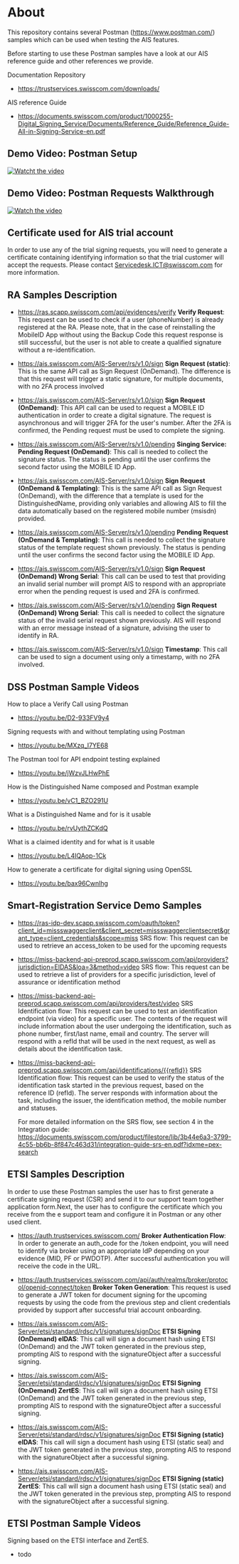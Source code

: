 # About
This repository contains several Postman (https://www.postman.com/) samples which can be used when testing the AIS features.

Before starting to use these Postman samples have a look at our AIS reference guide and other references we provide.

Documentation Repository

* https://trustservices.swisscom.com/downloads/

AIS reference Guide

* https://documents.swisscom.com/product/1000255-Digital_Signing_Service/Documents/Reference_Guide/Reference_Guide-All-in-Signing-Service-en.pdf

## Demo Video: Postman Setup

[![Watcht the video](https://i.imgur.com/2qu2MpM.png)](https://youtu.be/D4vIw98qLCU)

## Demo Video: Postman Requests Walkthrough

[![Watch the video](https://i.imgur.com/XyNjPib.png)](https://www.youtube.com/watch?v=mnR3vLCKoGU&list=PL-d189DRx5crNTWYyPhWvCAIWHvCcQVro&index=15)

## Certificate used for AIS trial account

In order to use any of the trial signing requests, you will need to generate a certificate containing identifying information so that the trial customer will accept the requests. Please contact Servicedesk.ICT@swisscom.com for more information.

## RA Samples Description

* https://ras.scapp.swisscom.com/api/evidences/verify
**Verify Request**: This request can be used to check if a user (phoneNumber) is already registered at the RA. Please note, that in the case of reinstalling the MobileID App without using the Backup Code this request response is still successful, but the user is not able to create a qualified signature without a re-identification.

* https://ais.swisscom.com/AIS-Server/rs/v1.0/sign
**Sign Request (static)**: This is the same API call as Sign Request (OnDemand). The difference is that this request will trigger a static signature, for multiple documents, with no 2FA process involved

* https://ais.swisscom.com/AIS-Server/rs/v1.0/sign
**Sign Request (OnDemand)**: This API call can be used to request a MOBILE ID authentication in order to create a digital signature. The request is asynchronous and will trigger 2FA for the user's number. After the 2FA is confirmed, the Pending request must be used to complete the signing.

* https://ais.swisscom.com/AIS-Server/rs/v1.0/pending
**Singing Service: Pending Request (OnDemand)**: This call is needed to collect the signature status. The status is pending until the user confirms the second factor using the MOBILE ID App. 

* https://ais.swisscom.com/AIS-Server/rs/v1.0/sign
**Sign Request (OnDemand & Templating)**:  This is the same API call as Sign Request (OnDemand), with the difference that a template is used for the DistinguishedName, providing only variables and allowing AIS to fill the data automatically based on the registered mobile number (msisdn) provided.

* https://ais.swisscom.com/AIS-Server/rs/v1.0/pending
**Pending Request (OnDemand & Templating)**: This call is needed to collect the signature status of the template request shown previously. The status is pending until the user confirms the second factor using the MOBILE ID App. 

* https://ais.swisscom.com/AIS-Server/rs/v1.0/sign
**Sign Request (OnDemand) Wrong Serial**: This call can be used to test that providing an invalid serial number will prompt AIS to respond with an appropriate error when the pending request is used and 2FA is confirmed.

* https://ais.swisscom.com/AIS-Server/rs/v1.0/pending
**Sign Request (OnDemand) Wrong Serial**: This call is needed to collect the signature status of the invalid serial request shown previously. AIS will respond with an error message instead of a signature, advising the user to identify in RA.

* https://ais.swisscom.com/AIS-Server/rs/v1.0/sign
**Timestamp**: This call can be used to sign a document using only a timestamp, with no 2FA involved.

 ## DSS Postman Sample Videos
 
 How to place a Verify Call using Postman
 
* https://youtu.be/D2-933FV9y4

Signing requests with and without templating using Postman

* https://youtu.be/MXzq_I7YE68

The Postman tool for API endpoint testing explained

* https://youtu.be/jWzvJLHwPhE

How is the Distinguished Name composed and Postman example

* https://youtu.be/vC1_BZO291U

What is a Distinguished Name and for is it usable
* https://youtu.be/rvUythZCKdQ

What is a claimed identity and for what is it usable

* https://youtu.be/L4IQAop-1Ck

How to generate a certificate for digital signing using OpenSSL

* https://youtu.be/bax96Cwnlhg

## Smart-Registration Service Demo Samples

* https://ras-idp-dev.scapp.swisscom.com/oauth/token?client_id=missswaggerclient&client_secret=missswaggerclientsecret&grant_type=client_credentials&scope=miss
SRS flow: This request can be used to retrieve an access_token to be used for the upcoming requests
  
* https://miss-backend-api-preprod.scapp.swisscom.com/api/providers?jurisdiction=EIDAS&loa=3&method=video
SRS flow: This request can be used to retrieve a list of providers for a specific jurisdiction, level of assurance or identification method
  
* https://miss-backend-api-preprod.scapp.swisscom.com/api/providers/test/video
SRS Identification flow: This request can be used to test an identification endpoint (via video) for a specific user. The contents of the request will include information about the user undergoing the identification, such as phone number, first/last name, email and country. The server will respond with a refId that will be used in the next request, as well as details about the identification task.
  
* https://miss-backend-api-preprod.scapp.swisscom.com/api/identifications/{{refId}}
SRS Identification flow: This request can be used to verify the status of the identification task started in the previous request, based on the reference ID (refId). The server responds with information about the task, including the issuer, the identification method, the mobile number and statuses.
  
  For more detailed information on the SRS flow, see section 4 in the Integration guide:
https://documents.swisscom.com/product/filestore/lib/3b44e6a3-3799-4c55-bb6b-8f847c463d31/integration-guide-srs-en.pdf?idxme=pex-search

## ETSI Samples Description

In order to use these Postman samples the user has to first generate a certificate signing request (CSR) and send it to our support team together application form.Next, the user has to configure the certificate which you receive from the e support team and configure it in Postman or any other used client.

* https://auth.trustservices.swisscom.com/
**Broker Authentication Flow**: In order to generate an auth_code for the /token endpoint, you will need to identify via broker using an appropriate IdP depending on your evidence (MID, PF or PWDOTP). After successful authentication you will receive the code in the URL.

* https://auth.trustservices.swisscom.com/api/auth/realms/broker/protocol/openid-connect/token 
**Broker Token Generation**: This request is used to generate a JWT token for document signing for the upcoming requests by using the code from the previous step and client credentials provided by support after successful trial account onboarding.

* https://ais.swisscom.com/AIS-Server/etsi/standard/rdsc/v1/signatures/signDoc
**ETSI Signing (OnDemand) eIDAS**: This call will sign a document hash using ETSI (OnDemand) and the JWT token generated in the previous step, prompting AIS to respond with the signatureObject after a successful signing.

* https://ais.swisscom.com/AIS-Server/etsi/standard/rdsc/v1/signatures/signDoc
**ETSI Signing (OnDemand) ZertES**: This call will sign a document hash using ETSI (OnDemand) and the JWT token generated in the previous step, prompting AIS to respond with the signatureObject after a successful signing.

* https://ais.swisscom.com/AIS-Server/etsi/standard/rdsc/v1/signatures/signDoc
**ETSI Signing (static) eIDAS**: This call will sign a document hash using ETSI (static seal) and the JWT token generated in the previous step, prompting AIS to respond with the signatureObject after a successful signing.

* https://ais.swisscom.com/AIS-Server/etsi/standard/rdsc/v1/signatures/signDoc
**ETSI Signing (static) ZertES**: This call will sign a document hash using ETSI (static seal) and the JWT token generated in the previous step, prompting AIS to respond with the signatureObject after a successful signing.
 
 ## ETSI Postman Sample Videos
 
 Signing based on the ETSI interface and ZertES.
 
* todo
  
